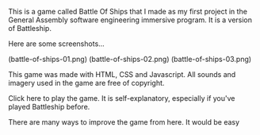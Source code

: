 This is a game called Battle Of Ships that I made as my first project in the General Assembly software engineering immersive program. It is a version of Battleship.

Here are some screenshots...

(battle-of-ships-01.png)
(battle-of-ships-02.png)
(battle-of-ships-03.png)

This game was made with HTML, CSS and Javascript. All sounds and imagery used in the game are free of copyright.

Click here to play the game. It is self-explanatory, especially if you've played Battleship before.

There are many ways to improve the game from here. It would be easy
